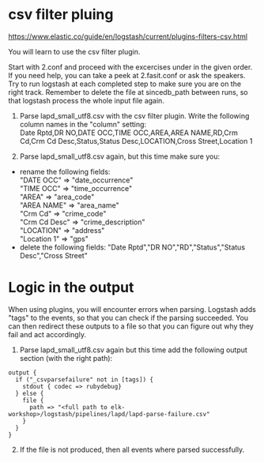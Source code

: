 # csv filter pluing
https://www.elastic.co/guide/en/logstash/current/plugins-filters-csv.html

You will learn to use the csv filter plugin.

Start with 2.conf and proceed with the excercises under in the given order.
If you need help, you can take a peek at 2.fasit.conf or ask the speakers. 
Try to run logstash at each completed step to make sure you are on the right track. 
Remember to delete the file at sincedb_path between runs, so that logstash process the whole input file again. 

1. Parse lapd_small_utf8.csv with the csv filter plugin. Write the following column names in the "column" setting:  
  Date Rptd,DR NO,DATE OCC,TIME OCC,AREA,AREA NAME,RD,Crm Cd,Crm Cd Desc,Status,Status Desc,LOCATION,Cross Street,Location 1

2. Parse lapd_small_utf8.csv again, but this time make sure you:
  - rename the following fields:  
    "DATE OCC" => "date_occurrence"  
    "TIME OCC" => "time_occurrence"  
    "AREA" => "area_code"  
    "AREA NAME" => "area_name"  
    "Crm Cd" => "crime_code"  
    "Crm Cd Desc" => "crime_description"  
    "LOCATION" => "address"  
    "Location 1" => "gps"
  - delete the following fields: 
    "Date Rptd","DR NO","RD","Status","Status Desc","Cross Street"
	
# Logic in the output 
When using plugins, you will encounter errors when parsing. Logstash adds "tags" to the events, so that you can check if the parsing succeeded.
You can then redirect these outputs to a file so that you can figure out why they fail and act accordingly.

1. Parse lapd_small_utf8.csv again but this time add the following output section (with the right path):
  ```
  output {
    if ("_csvparsefailure" not in [tags]) {
      stdout { codec => rubydebug}
    } else {
      file {
        path => "<full path to elk-workshop>/logstash/pipelines/lapd/lapd-parse-failure.csv"
      }
    }
  }
  ```

2. If the file is not produced, then all events where parsed successfully.
